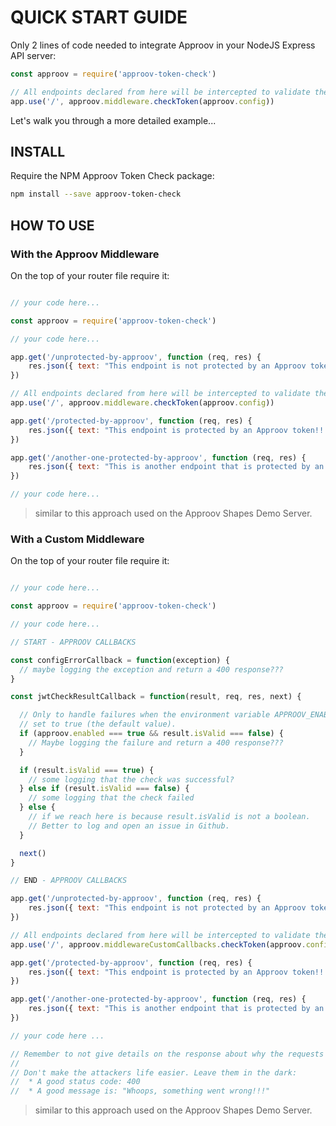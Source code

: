 # QUICK START GUIDE

Only 2 lines of code needed to integrate Approov in your NodeJS Express API server:

```js
const approov = require('approov-token-check')

// All endpoints declared from here will be intercepted to validate the Approov token
app.use('/', approov.middleware.checkToken(approov.config))
```

Let's walk you through a more detailed example...

## INSTALL

Require the NPM Approov Token Check package:

```bash
npm install --save approov-token-check
```

## HOW TO USE

### With the Approov Middleware

On the top of your router file require it:

```js

// your code here...

const approov = require('approov-token-check')

// your code here...

app.get('/unprotected-by-approov', function (req, res) {
    res.json({ text: "This endpoint is not protected by an Approov token!!!"})
})

// All endpoints declared from here will be intercepted to validate the Approov token
app.use('/', approov.middleware.checkToken(approov.config))

app.get('/protected-by-approov', function (req, res) {
    res.json({ text: "This endpoint is protected by an Approov token!!!"})
})

app.get('/another-one-protected-by-approov', function (req, res) {
    res.json({ text: "This is another endpoint that is protected by an Approov token!!!"})
})

// your code here...

```
> similar to this approach used on the Approov Shapes Demo Server.

### With a Custom Middleware

On the top of your router file require it:

```js

// your code here...

const approov = require('approov-token-check')

// your code here...

// START - APPROOV CALLBACKS

const configErrorCallback = function(exception) {
  // maybe logging the exception and return a 400 response???
}

const jwtCheckResultCallback = function(result, req, res, next) {

  // Only to handle failures when the environment variable APPROOV_ENABLED is
  // set to true (the default value).
  if (approov.enabled === true && result.isValid === false) {
    // Maybe logging the failure and return a 400 response???
  }

  if (result.isValid === true) {
    // some logging that the check was successful?
  } else if (result.isValid === false) {
    // some logging that the check failed
  } else {
    // if we reach here is because result.isValid is not a boolean.
    // Better to log and open an issue in Github.
  }

  next()
}

// END - APPROOV CALLBACKS

app.get('/unprotected-by-approov', function (req, res) {
    res.json({ text: "This endpoint is not protected by an Approov token!!!"})
})

// All endpoints declared from here will be intercepted to validate the Approov token
app.use('/', approov.middlewareCustomCallbacks.checkToken(approov.config, configErrorCallback, jwtCheckResultCallback))

app.get('/protected-by-approov', function (req, res) {
    res.json({ text: "This endpoint is protected by an Approov token!!!"})
})

app.get('/another-one-protected-by-approov', function (req, res) {
    res.json({ text: "This is another endpoint that is protected by an Approov token!!!"})
})

// your code here ...

// Remember to not give details on the response about why the requests have failed.
//
// Don't make the attackers life easier. Leave them in the dark:
//  * A good status code: 400
//  * A good message is: "Whoops, something went wrong!!!"

```
> similar to this approach used on the Approov Shapes Demo Server.
